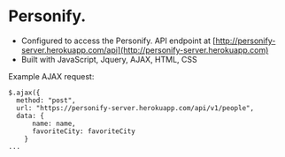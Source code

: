 # Personify.

- Configured to access the Personify. API endpoint at [http://personify-server.herokuapp.com/api](http://personify-server.herokuapp.com)
- Built with JavaScript, Jquery, AJAX, HTML, CSS

Example AJAX request:

    $.ajax({
      method: "post",
      url: "https://personify-server.herokuapp.com/api/v1/people",
      data: {
          name: name,
          favoriteCity: favoriteCity
        }
    ...    
